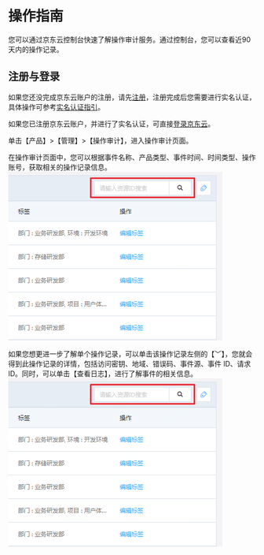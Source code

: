 # 操作指南

您可以通过京东云控制台快速了解操作审计服务。通过控制台，您可以查看近90天内的操作记录。

## 注册与登录
如果您还没完成京东云账户的注册，请先[注册](https://accounts.jdcloud.com/p/regPage?source=jdcloud)，注册完成后您需要进行实名认证，具体操作可参考[实名认证指引](https://docs.jdcloud.com/cn/real-name-verification/real-name-verification)。

如果您已注册京东云账户，并进行了实名认证，可直接[登录京东云](https://uc.jdcloud.com)。

单击【产品】>【管理】>【操作审计】，进入操作审计页面。

在操作审计页面中，您可以根据事件名称、产品类型、事件时间、时间类型、操作账号，获取相关的操作记录信息。
![search](../../../../image/Tag/tagresource/search.png)

如果您想更进一步了解单个操作记录，可以单击该操作记录左侧的【﹀】，您就会得到此操作记录的详情，包括访问密钥、地域、错误码、事件源、事件 ID、请求 ID。同时，可以单击【查看日志】，进行了解事件的相关信息。
![search](../../../../image/Tag/tagresource/search.png)
